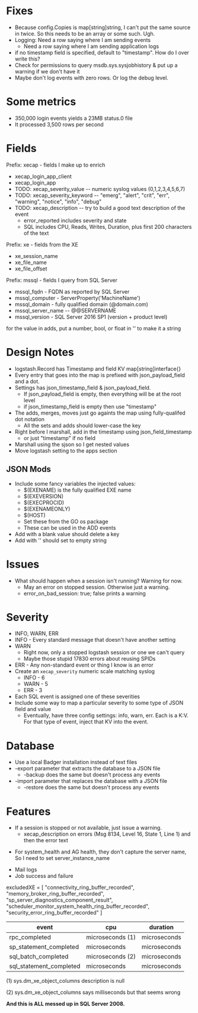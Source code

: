 # Fixes

  
  - Because config.Copies is map[string]string, I can't put the same source in twice.
      So this needs to be an array or some such.  Ugh.
  - Logging: Need a row saying where I am sending events
      - Need a row saying where I am sending application logs
  - if no timestamp field is specified, default to "timestamp".  How do I over write this?
  - Check for permissions to query msdb.sys.sysjobhistory & put up a warning if 
    we don't have it
  - Maybe don't log events with zero rows.  Or log the debug level.

# Some metrics

* 350,000 login events yields a 23MB status.0 file
* It processed 3,500 rows per second

# Fields

Prefix: xecap - fields I make up to enrich

* xecap_login_app_client
* xecap_login_app
* TODO: xecap_severity_value -- numeric syslog values (0,1,2,3,4,5,6,7)
* TODO: xecap_severity_keyword -- "emerg", "alert", "crit", "err", "warning", "notice", "info", "debug"
* TODO: xecap_description -- try to build a good text description of the event
  * error_reported includes severity and state
  * SQL includes CPU, Reads, Writes, Duration, plus first 200 characters of the text

Prefix: xe - fields from the XE 

* xe_session_name
* xe_file_name
* xe_file_offset

Prefix: mssql - fields I query from SQL Server

* mssql_fqdn - FQDN as reported by SQL Server
* mssql_computer - ServerProperty('MachineName')
* mssql_domain - fully qualified domain (@domain.com)
* mssql_server_name -- @@SERVERNAME 
* mssql_version - SQL Server 2016 SP1 (version + product level)

 for the value in adds, put a number, bool, or float in '' to make it a string

# Design Notes

* logstash.Record has Timestamp and field KV map[string]interface{}
* Every entry that goes into the map is prefixed with json_payload_field and a dot.
* Settings has json_timestamp_field & json_payload_field.
  * If json_payload_field is empty, then everything will be at the root level
  * if json_timestamp_field is empty then use "timestamp"
* The adds, merges, moves just go againts the map using fully-qualifed dot notation
  * All the sets and adds should lower-case the key
* Right before I marshall, add in the timestamp using json_field_timestamp
  * or just "timestamp" if no field
* Marshall using the sjson so I get nested values
* Move logstash setting to the apps section

## JSON Mods

* Include some fancy variables the injected values: 
  * $(EXENAME) is the fully qualified EXE name
  * $(EXEVERSION)
  * $(EXECPROCID)
  * $(EXENAMEONLY)
  * $(HOST)
  * Set these from the GO os package
  * These can be used in the ADD events
* Add with a blank value should delete a key
* Add with '' should set to empty string

# Issues 

  * What should happen when a session isn't running?  Warning for now.
    * May an error on stopped session.  Otherwise just a warning.
    * error_on_bad_session: true; false prints a warning

# Severity

* INFO, WARN, ERR
* INFO - Every standard message that doesn't have another setting
* WARN
  * Right now, only a stopped logstash session or one we can't query
  * Maybe those stupid 17830 errors about reusing SPIDs
* ERR - Any non-standard event or thing I know is an error
* Create an `xecap_severity` numeric scale matching syslog
  * INFO - 6
  * WARN - 5
  * ERR - 3
* Each SQL event is assigned one of these severities
* Include some way to map a particular severity to some type of JSON field and value
  * Eventually, have three config settings: info, warn, err.  Each is a K:V.  For that type
    of event, inject that KV into the event.

# Database

* Use a local Badger installation instead of text files
* -export parameter that extracts the database to a JSON file 
  * -backup does the same but doesn't process any events
* -import parameter that replaces the database with a JSON file
  * -restore does the same but doesn't process any events

# Features

* If a session is stopped or not available, just issue a warning.
  - xecap_description on errors
    (Msg 8134, Level 16, State 1, Line 1) and then the error text

- For system_health and AG health, they don't capture the server name,
      So I need to set server_instance_name

* Mail logs
* Job success and failure
 

excludedXE = [
    "connectivity_ring_buffer_recorded",
    "memory_broker_ring_buffer_recorded",
    "sp_server_diagnostics_component_result",
    "scheduler_monitor_system_health_ring_buffer_recorded",
    "security_error_ring_buffer_recorded"
    ]

| event                   | cpu             | duration |
|-------                  |-----            |----------|
| rpc_completed           | microseconds (1)| microseconds
| sp_statement_completed  | microseconds    | microseconds
| sql_batch_completed     | microseconds (2)| microseconds
| sql_statement_completed | microseconds    | microseconds 

(1) sys.dm_xe_object_columns description is null

(2) sys.dm_xe_object_columns says milliseconds but that seems wrong

__And this is ALL messed up in SQL Server 2008.__